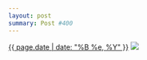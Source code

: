 ```yaml
---
layout: post
summary: Post #400
---
```


<p>
  <time><a href="/400">{{ page.date | date: "%B %e, %Y" }}</a></time>
  <a href="/400"><img src="{{ site.assets_url }}/400-640.jpg" srcset="{{ site.assets_url }}/400-1280.jpg 1280w, {{ site.assets_url }}/400-960.jpg 960w, {{ site.assets_url }}/400-640.jpg 640w, {{ site.assets_url }}/400-320.jpg 320w" sizes="(min-width: 700px) 50vw, calc(100vw - 2rem)" /></a>
</p>
